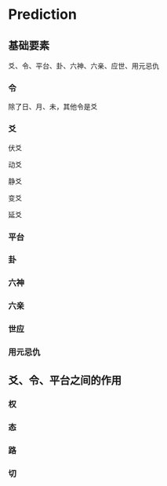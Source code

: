 # Prediction 
## 基础要素
爻、令、平台、卦、六神、六亲、应世、用元忌仇

### 令

除了日、月、未，其他令是爻

### 爻

伏爻

动爻

静爻

变爻

延爻

### 平台

### 卦

### 六神

### 六亲

### 世应

### 用元忌仇

## 爻、令、平台之间的作用
### 权

### 态

### 路

### 切